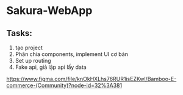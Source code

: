 # Sakura-WebApp

## Tasks:

1. tạo project
2. Phân chia components, implement UI cơ bản
3. Set up routing
4. Fake api, giả lập api lấy data

https://www.figma.com/file/knOkHXLhs76RUR1isEZKwl/Bamboo-E-commerce-(Community)?node-id=32%3A381
